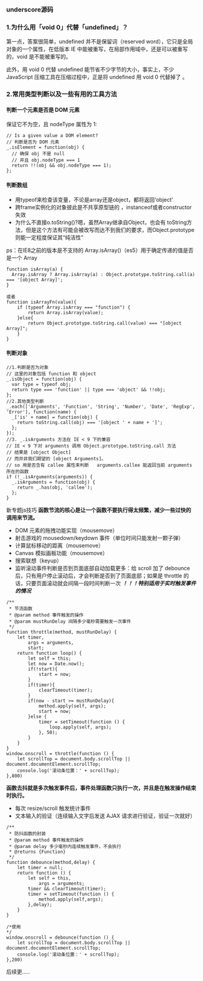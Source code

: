 ### underscore源码

### 1.为什么用「void 0」代替「undefined」？

第一点，答案很简单，undefined 并不是保留词（reserved word），它只是全局对象的一个属性，在低版本 IE 中能被重写，在局部作用域中，还是可以被重写的，void 是不能被重写的。

此外，用 void 0 代替 undefined 能节省不少字节的大小，事实上，不少 JavaScript 压缩工具在压缩过程中，正是将 undefined 用 void 0 代替掉了 。

### 2.常用类型判断以及一些有用的工具方法

#### 判断一个元素是否是 DOM 元素

保证它不为空，且 nodeType 属性为 1:

```
// Is a given value a DOM element?
// 判断是否为 DOM 元素
_.isElement = function(obj) {
  // 确保 obj 不是 null 
  // 并且 obj.nodeType === 1
  return !!(obj && obj.nodeType === 1);
};
```
#### 判断数组

- 用typeof来检查该变量，不论是array还是object，都将返回‘object' 
- 跨frame实例化的对象彼此是不共享原型链的 ，instanceof或者constructor失效
- 为什么不直接o.toString()?嗯，虽然Array继承自Object，也会有 toString方法，但是这个方法有可能会被改写而达不到我们的要求，而Object.prototype则能一定程度保证其“纯洁性” 

ps：在IE8之前的版本是不支持的 Array.isArray()（es5）用于确定传递的值是否是一个 Array 

```
function isArray(a) {
  Array.isArray ? Array.isArray(a) : Object.prototype.toString.call(a) === '[object Array]';
}

或者
function isArrayFn(value){ 
    if (typeof Array.isArray === "function") { 
        return Array.isArray(value); 
    }else{ 
        return Object.prototype.toString.call(value) === "[object Array]"; 
    } 
} 
```

####  判断对象

```
//1.判断是否为对象
// 这里的对象包括 function 和 object
_.isObject = function(obj) {
  var type = typeof obj;
  return type === 'function' || type === 'object' && !!obj;
};
//2.其他类型判断
_.each(['Arguments', 'Function', 'String', 'Number', 'Date', 'RegExp', 'Error'], function(name) {
  _['is' + name] = function(obj) {
    return toString.call(obj) === '[object ' + name + ']';
  };
});
//3. _.isArguments 方法在 IE < 9 下的兼容
// IE < 9 下对 arguments 调用 Object.prototype.toString.call 方法
// 结果是 [object Object]
// 而并非我们期望的 [object Arguments]。
// so 用是否含有 callee 属性来判断   arguments.callee 能返回当前 arguments 所在的函数
if (!_.isArguments(arguments)) {
  _.isArguments = function(obj) {
    return _.has(obj, 'callee');
  };
}
```





新专题js技巧
**函数节流的核心是让一个函数不要执行得太频繁，减少一些过快的调用来节流。** 

- DOM 元素的拖拽功能实现（mousemove）
- 射击游戏的 mousedown/keydown 事件（单位时间只能发射一颗子弹）
- 计算鼠标移动的距离（mousemove）
- Canvas 模拟画板功能（mousemove）
- 搜索联想（keyup）
- 监听滚动事件判断是否到页面底部自动加载更多：给 scroll 加了 debounce 后，只有用户停止滚动后，才会判断是否到了页面底部；如果是 throttle 的话，只要页面滚动就会间隔一段时间判断一次 
***！！！特别适用于实时触发事件的情况***
```
/**
 * 节流函数
 * @param method 事件触发的操作
 * @param mustRunDelay 间隔多少毫秒需要触发一次事件
 */
function throttle(method, mustRunDelay) {
    let timer,
        args = arguments,
        start;
    return function loop() {
        let self = this;
        let now = Date.now();
        if(!start){
            start = now;
        }
        if(timer){
            clearTimeout(timer);
        }
        if(now - start >= mustRunDelay){
            method.apply(self, args);
            start = now;
        }else {
            timer = setTimeout(function () {
                loop.apply(self, args);
            }, 50);
        }
    }
}
window.onscroll = throttle(function () {
    let scrollTop = document.body.scrollTop || document.documentElement.scrollTop;
    console.log('滚动条位置：' + scrollTop);
},800)
```

**函数去抖就是多次触发事件后，事件处理函数只执行一次，并且是在触发操作结束时执行。** 

- 每次 resize/scroll 触发统计事件
- 文本输入的验证（连续输入文字后发送 AJAX 请求进行验证，验证一次就好）
```
/**
 * 防抖函数的封装
 * @param method 事件触发的操作
 * @param delay 多少毫秒内连续触发事件，不会执行
 * @returns {Function}
 */
function debounce(method,delay) {
    let timer = null;
    return function () {
        let self = this,
            args = arguments;
        timer && clearTimeout(timer);
        timer = setTimeout(function () {
            method.apply(self,args);
        },delay);
    }
}

/*使用
*/
window.onscroll = debounce(function () {
    let scrollTop = document.body.scrollTop || document.documentElement.scrollTop;
    console.log('滚动条位置：' + scrollTop);
},200)
```

后续更.....
